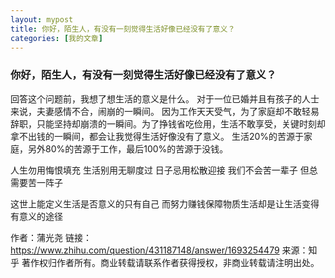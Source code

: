 ```yaml
---
layout: mypost
title: 你好，陌生人，有没有一刻觉得生活好像已经没有了意义？
categories: [我的文章]
---
```

### 你好，陌生人，有没有一刻觉得生活好像已经没有了意义？
回答这个问题前，我想了想生活的意义是什么。
对于一位已婚并且有孩子的人士来说，夫妻感情不合，闹崩的一瞬间。
因为工作天天受气，为了家庭却不敢轻易辞职，只能坚持却崩溃的一瞬间。为了挣钱省吃俭用，生活不敢享受，关键时刻却拿不出钱的一瞬间，都会让我觉得生活好像没有了意义。
生活20%的苦源于家庭，另外80%的苦源于工作，最后100%的苦源于没钱。

人生勿用悔恨填充
生活别用无聊度过
日子忌用松散迎接
我们不会苦一辈子
但总需要苦一阵子

这世上能定义生活是否意义的只有自己
而努力赚钱保障物质生活却是让生活变得有意义的途径

作者：蒲光尧
链接：https://www.zhihu.com/question/431187148/answer/1693254479
来源：知乎
著作权归作者所有。商业转载请联系作者获得授权，非商业转载请注明出处。